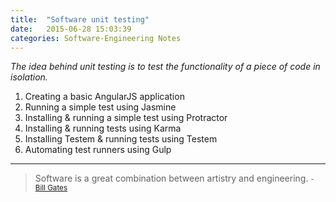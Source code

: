 ```yaml
---
title:  "Software unit testing"
date:   2015-06-28 15:03:39
categories: Software-Engineering Notes
---
```


_The idea behind unit testing is to test the functionality of a piece of code in isolation._

1. Creating a basic AngularJS application
2. Running a simple test using Jasmine
3. Installing & running a simple test using Protractor
4. Installing & running tests using Karma
5. Installing Testem & running tests using Testem
6. Automating test runners using Gulp

<script src="http://gist-it.appspot.com/github/robertkrimen/gist-it-example/blob/master/example.js?footer=0"></script>


---
> Software is a great combination between artistry and engineering. 
> <small>- [Bill Gates](http://www.brainyquote.com/quotes/quotes/b/billgates626107.html)</small>
